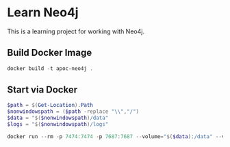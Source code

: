 # Learn Neo4j

This is a learning project for working with Neo4j.

## Build Docker Image

```powershell
docker build -t apoc-neo4j .
```

## Start via Docker

``` powershell
$path = $(Get-Location).Path
$nonwindowspath = ($path -replace "\\","/")
$data = "$($nonwindowspath)/data"
$logs = "$($nonwindowspath)/logs"

docker run --rm -p 7474:7474 -p 7687:7687 --volume="$($data):/data" --volume="$($logs):/logs" apoc-neo4j
```